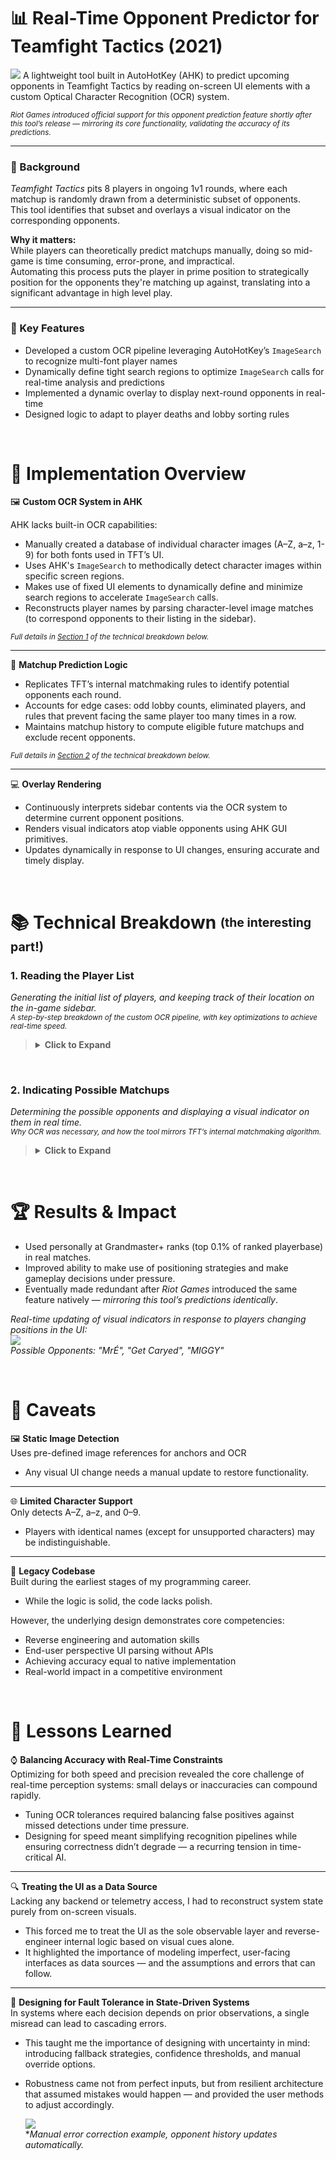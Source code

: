 # 📊 Real-Time Opponent Predictor for Teamfight Tactics (2021)
![](writeup-assets/ScriptOverlay.png)
A lightweight tool built in AutoHotKey (AHK) to predict upcoming opponents in Teamfight Tactics by reading on-screen UI elements with a custom Optical Character Recognition (OCR) system.

<sub>*Riot Games introduced official support for this opponent prediction feature shortly after this tool’s release — mirroring its core functionality, validating the accuracy of its predictions.*</sub>

---

### 🔧 Background
*Teamfight Tactics* pits 8 players in ongoing 1v1 rounds, where each matchup is randomly drawn from a deterministic subset of opponents.  
This tool identifies that subset and overlays a visual indicator on the corresponding opponents.

**Why it matters:**  
While players can theoretically predict matchups manually, doing so mid-game is time consuming, error-prone, and impractical.  
Automating this process puts the player in prime position to strategically position for the opponents they're matching up against, translating into a significant advantage in high level play.

---
 
### 🎯 Key Features  
- Developed a custom OCR pipeline leveraging AutoHotKey’s `ImageSearch` to recognize multi-font player names
- Dynamically define tight search regions to optimize `ImageSearch` calls for real-time analysis and predictions
- Implemented a dynamic overlay to display next-round opponents in real-time   
- Designed logic to adapt to player deaths and lobby sorting rules


&nbsp;
# 🧠 Implementation Overview

🖼️ **Custom OCR System in AHK**  

AHK lacks built-in OCR capabilities:
- Manually created a database of individual character images (A–Z, a–z, 1-9) for both fonts used in TFT’s UI.
- Uses AHK's `ImageSearch` to methodically detect character images within specific screen regions.
- Makes use of fixed UI elements to dynamically define and minimize search regions to accelerate `ImageSearch` calls.
- Reconstructs player names by parsing character-level image matches (to correspond opponents to their listing in the sidebar).

<sub>*Full details in [Section 1](#1-reading-the-player-list) of the technical breakdown below.*</sub>

---

🎯 **Matchup Prediction Logic**
- Replicates TFT’s internal matchmaking rules to identify potential opponents each round.
- Accounts for edge cases: odd lobby counts, eliminated players, and rules that prevent facing the same player too many times in a row.
- Maintains matchup history to compute eligible future matchups and exclude recent opponents.  

<sub>*Full details in [Section 2](#2-indicating-possible-matchups) of the technical breakdown below.*</sub>

---

💻 **Overlay Rendering**
- Continuously interprets sidebar contents via the OCR system to determine current opponent positions.
- Renders visual indicators atop viable opponents using AHK GUI primitives.
- Updates dynamically in response to UI changes, ensuring accurate and timely display.
  
&nbsp;
# 📚 Technical Breakdown <sub><sup>(the interesting part!)</sup></sub>

### 1. Reading the Player List

*Generating the initial list of players, and keeping track of their location on the in-game sidebar.  
<sup>A step-by-step breakdown of the custom OCR pipeline, with key optimizations to achieve real-time speed.</sup>*
> <details>
> <summary><strong>Click to Expand</strong></summary>
>
> ## Step 1: Locating Anchor Image  
> First, we search the right-edge of the screen for the following image:  
> ![](writeup-assets/PlayerTagAnchor.png) 
>
> This will be referred to as the "anchor", as it gives us an exact, consistent location relative to a player's name.  
> *In this case, it will be just right of the top-most player's name, as `ImageSearch` scans left-to-right, top-to-bottom.*
> ![](writeup-assets/PlayerTagAnchorExplanation.png)
>
> ## Step 2: Letter Matching  
> A small search area (where `ImageSearch` will search within) is created with an offset relative to the location where the anchor was found.  
> *In this case, the area is created left of anchor — since the anchor is positioned right of the name.  
> This approach significant reduces the time required for search attempts by minimizing the search area.*
>
> Within the search area, run `ImageSearch` on all pre-defined character images of the character set. (`a-z`, `A-Z`, `0-9`)  
> After a character is found (or none are), the search area shifts left — more on success, as the found character occupies the region.
> 
> *Red visual indicates approximate search area.*  
> ![](writeup-assets/ocr1.png) Read: `r`  
> ![](writeup-assets/ocr2.png) Read: `re`  
> ![](writeup-assets/ocr3.png) Read: `reh`
>
> Matched letters are stored in order, only keeping the most recent `5` letters.  
> ![](writeup-assets/ocr4.png) Read: `nomeD`
> 
> ## Step 3: Finalization and Reinitializing  
> When no letter is found repeatedly, the program terminates the loop, and reverses the string.  
> ![](writeup-assets/ocr5.png) Read: `nomeD` --> `Demon`  
> This is now the common name attributed to this player.
>
> We now need to search for the next anchor image, corresponding to the next player in the sidebar.  
> The search area will be the right edge of the screen (as before), but now only starting below where the last anchor was found.  
> ![](writeup-assets/AnchorSearchArea.png)
>
> Next: Repeat from Step 2 — Letter matching in specified area relative to the new anchor — until all players have been accounted for.
>
> ## Final Result
> Certain letters are ignored, as they are difficult to accurately detect and differentiate, for example `I/1/l`. 
>
> Duplicate letters are also discarded, in order to simplify the shifting of the search area.  
> *Otherwise, thin characters such as `t` or `I` may be detected and recorded multiple times.*
>
> The same rules are applied to the OCR process used to detect the current opponent to keep consistency.  
> ![](writeup-assets/PlayersSidebarList.png) ![](writeup-assets/InternalPlayerList.png)  
> *For example,* `Demon` *is recorded as* `Demob` *because of the prior occurence of* `n` *in* `Demon banisher`.
> </details>

&nbsp;
### 2. Indicating Possible Matchups
*Determining the possible opponents and displaying a visual indicator on them in real time.  
<sup>Why OCR was necessary, and how the tool mirrors TFT’s internal matchmaking algorithm.</sup>*
> <details>
> <summary><strong>Click to Expand</strong></summary>
>
> ## Step 1: Update Dead Players
> 
> As part of the process of reading names in [Section 1](#1-reading-the-player-list), the program checks whether each player is still alive.
>
> This is determined by checking if their health is not `0`, which is indicated by a failure of `ImageSearch` in matching of the following image right of the anchor:  
> ![](writeup-assets/DeadPlayerIndicator.png)
>
> Conversely, if this image is found, the corresponding player is marked as dead and excluded from future matchup predictions.
> 
> ## Step 2: Update Match History
>
> Using the same OCR process that reads player names, the tool also detects which opponent the player is currently fighting.
> 
> The anchor image used in this case is the following: 
> *(For more information about the anchor, refer to [Section 1](#1-reading-the-player-list))*  
> ![](writeup-assets/CurrentOpponentAnchor.png)
>
> No need for reversal in this case, as the anchor is left of the name — the letters are detected left to right.  
> ![](writeup-assets/CurrentOpponentExample.png)  
> *The font for this text is different from the sidebar (player list), and is the main motivation behind implementing OCR. If this were not the case, a well-positioned snapshot of each player name in the sidebar on initialization, followed with image matching such snapshots in this location would suffice in relating the current opponent to their listing on the sidebar.*
>
> These names are then recorded in a list of recently faced opponents.  
>![](writeup-assets/OpponentHistory.png) 
> 
> ## Step 3: Calculate Possible Matchups
>
> The game enforces a rule: you cannot face any of your last `(4 - # of dead players)` opponents.
> - With all 8 players alive, you cannot face the 4 opponents you have most recently fought.
> - After a player has died, you cannot face the last 3 that you have most recently fought. 
>
> Using the list of remaining players (Step 1), and constantly-updated match history (Step 2), these rules are used to compute which players are valid opponents in the next round.
>
> Visual indicators are overlayed on eligible opponents while reading names from the sidebar — which is done constantly in order to account for player positions in the sidebar changing over the course of a game. 
>
> The result is a reliable visual overlay perpetually indicating possible opponents for the next round.  
> ![](writeup-assets/PlayerListIncludeDead.png)
> </details>

&nbsp;
# 🏆 Results & Impact

- Used personally at Grandmaster+ ranks (top 0.1% of ranked playerbase) in real matches.
- Improved ability to make use of positioning strategies and make gameplay decisions under pressure.
- Eventually made redundant after *Riot Games* introduced the same feature natively — *mirroring this tool’s predictions identically*.

*Real-time updating of visual indicators in response to players changing positions in the UI:*  
![](writeup-assets/LiveTracking.gif)  
*Possible Opponents: "MrÉ", "Get Caryed", "MIGGY"*

&nbsp;
# 🧹 Caveats
🖼 **Static Image Detection**  
Uses pre-defined image references for anchors and OCR
- Any visual UI change needs a manual update to restore functionality.

---

🌐 **Limited Character Support**  
Only detects A–Z, a–z, and 0–9.
- Players with identical names (except for unsupported characters) may be indistinguishable.

---

🐣 **Legacy Codebase**  
Built during the earliest stages of my programming career.  
- While the logic is solid, the code lacks polish.

However, the underlying design demonstrates core competencies:
  - Reverse engineering and automation skills
  - End-user perspective UI parsing without APIs
  - Achieving accuracy equal to native implementation
  - Real-world impact in a competitive environment

&nbsp;
# 🧠 Lessons Learned
⌚ **Balancing Accuracy with Real-Time Constraints**  
Optimizing for both speed and precision revealed the core challenge of real-time perception systems: small delays or inaccuracies can compound rapidly.  
- Tuning OCR tolerances required balancing false positives against missed detections under time pressure.  
- Designing for speed meant simplifying recognition pipelines while ensuring correctness didn’t degrade — a recurring tension in time-critical AI.

---

🔍 **Treating the UI as a Data Source**  
Lacking any backend or telemetry access, I had to reconstruct system state purely from on-screen visuals.  
- This forced me to treat the UI as the sole observable layer and reverse-engineer internal logic based on visual cues alone.  
- It highlighted the importance of modeling imperfect, user-facing interfaces as data sources — and the assumptions and errors that can follow.

---

🧨 **Designing for Fault Tolerance in State-Driven Systems**  
In systems where each decision depends on prior observations, a single misread can lead to cascading errors.  
- This taught me the importance of designing with uncertainty in mind: introducing fallback strategies, confidence thresholds, and manual override options.  
- Robustness came not from perfect inputs, but from resilient architecture that assumed mistakes would happen — and provided the user methods to adjust accordingly.
  
   ![](writeup-assets/UserIntervention.gif)  
   **Manual error correction example, opponent history updates automatically.*
